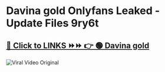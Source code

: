 
 # Davina gold Onlyfans Leaked - Update Files 9ry6t

## <h2><a href="https://clipsfans.com/Davina_gold&ref=git">🔗 Click to LINKS ⏩⏩ 👉 🟢 Davina gold </a></h2>

<a href="https://clipsfans.com/Davina_gold&ref=git" rel="nofollow" data-target="animated-image.originalLink"><img src="https://i.ibb.co.com/xMMVF88/686577567.gif" alt="Viral Video Original" style="max-width: 100%; display: inline-block;" data-target="animated-image.originalImage"></a>

